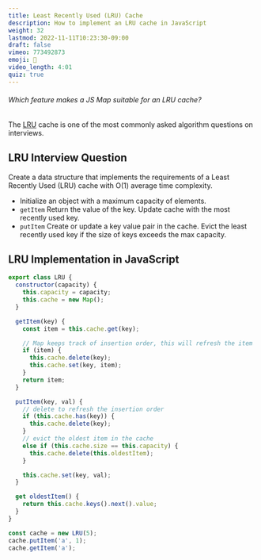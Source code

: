 ```yaml
---
title: Least Recently Used (LRU) Cache
description: How to implement an LRU cache in JavaScript
weight: 32
lastmod: 2022-11-11T10:23:30-09:00
draft: false
vimeo: 773492873
emoji: 🧺
video_length: 4:01
quiz: true
---
```


<quiz-modal options="faster lookup:easier to delete keys:use any key type:ordered keys" answer="ordered keys" prize="9">
  <h6>Which feature makes a JS Map suitable for an LRU cache?</h6>
</quiz-modal>

The [LRU](https://en.wikipedia.org/wiki/Cache_replacement_policies#LRU) cache is one of the most commonly asked algorithm questions on interviews. 

## LRU Interview Question

Create a data structure that implements the requirements of a Least Recently Used (LRU) cache with O(1) average time complexity.


- Initialize an object with a maximum capacity of elements.
- `getItem` Return the value of the key. Update cache with the most recently used key. 
- `putItem` Create or update a key value pair in the cache. Evict the least recently used key if the size of keys exceeds the max capacity.

## LRU Implementation in JavaScript

```js
export class LRU {
  constructor(capacity) {
    this.capacity = capacity;
    this.cache = new Map();
  }

  getItem(key) {
    const item = this.cache.get(key);

    // Map keeps track of insertion order, this will refresh the item
    if (item) {
      this.cache.delete(key);
      this.cache.set(key, item);
    }
    return item;
  }

  putItem(key, val) {
    // delete to refresh the insertion order
    if (this.cache.has(key)) {
      this.cache.delete(key);
    }
    // evict the oldest item in the cache
    else if (this.cache.size == this.capacity) {
      this.cache.delete(this.oldestItem);
    }

    this.cache.set(key, val);
  }

  get oldestItem() {
    return this.cache.keys().next().value;
  }
}

const cache = new LRU(5);
cache.putItem('a', 1);
cache.getItem('a');
```

